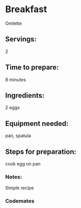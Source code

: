 # Breakfast 
Omlette

## Servings: 
2

## Time to prepare: 
8 minutes

## Ingredients: 
2 eggs



## Equipment needed: 
pan, spatula 


## Steps for preparation: 
cook egg on pan 



### Notes:
Simple recipe 


### Codemates #
